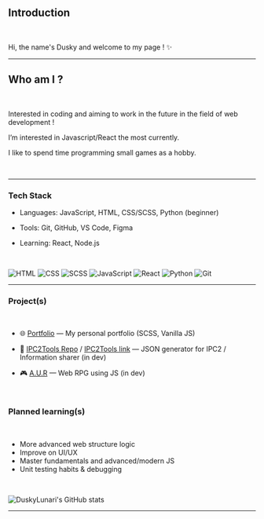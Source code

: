 


## Introduction 

<br>

Hi, the name's Dusky and welcome to my page ! ✨


--------------------------------------------------------------------------------------------------------------------------------------------------------------------------------

## Who am I ?

<br>

Interested in coding and aiming to work in the future in the field of web development !

I’m interested in Javascript/React the most currently.

I like to spend time programming small games as a hobby.

<br>

--------------------------------------------------------------------------------------------------------------------------------------------------------------------------------

### Tech Stack

- Languages: JavaScript, HTML, CSS/SCSS, Python (beginner)
- Tools: Git, GitHub, VS Code, Figma
- Learning: React, Node.js

  <br>

![HTML](https://img.shields.io/badge/HTML5-E34F26?style=for-the-badge&logo=html5&logoColor=white)
![CSS](https://img.shields.io/badge/CSS3-1572B6?style=for-the-badge&logo=css3&logoColor=white)
![SCSS](https://img.shields.io/badge/SCSS-CC6699?style=for-the-badge&logo=sass&logoColor=white)
![JavaScript](https://img.shields.io/badge/JavaScript-F7DF1E?style=for-the-badge&logo=javascript&logoColor=black)
![React](https://img.shields.io/badge/React-20232A?style=for-the-badge&logo=react&logoColor=61DAFB)
![Python](https://img.shields.io/badge/Python-3776AB?style=for-the-badge&logo=python&logoColor=white)
![Git](https://img.shields.io/badge/Git-F05032?style=for-the-badge&logo=git&logoColor=white)

--------------------------------------------------------------------------------------------------------------------------------------------------------------------------------

### Project(s)

<br>

- 🌐 [Portfolio](https://github.com/DuskyLunari/P12_Portfolio) — My personal portfolio (SCSS, Vanilla JS)  

- 🔧 [IPC2Tools Repo](https://github.com/DuskyLunari/IPC2Tools) / [IPC2Tools link](https://idlepocketcrafter2tools.netlify.app/) — JSON generator for IPC2 / Information sharer (in dev)

- 🎮 [A.U.R](https://github.com/DuskyLunari/A.U.R) — Web RPG using JS (in dev)  

<br>

### Planned learning(s)

<br>

- More advanced web structure logic
- Improve on UI/UX
- Master fundamentals and advanced/modern JS
- Unit testing habits & debugging 

<br>

![DuskyLunari's GitHub stats](https://github-readme-stats.vercel.app/api?username=DuskyLunari&show_icons=true&theme=radical)


--------------------------------------------------------------------------------------------------------------------------------------------------------------------------------
